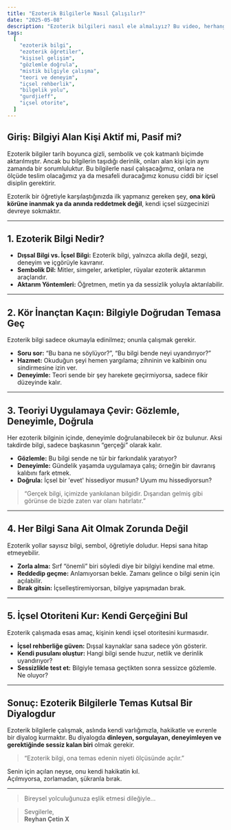 ```yaml
---
title: "Ezoterik Bilgilerle Nasıl Çalışılır?"
date: "2025-05-08"
description: "Ezoterik bilgileri nasıl ele almalıyız? Bu video, herhangi bir öğreti ya da sembolik bilgiyle karşılaştığınızda nasıl yaklaşmanız gerektiğini açıklıyor. Körü körüne inanmak ya da anında reddetmek yerine, gözlemleyerek ve deneyimleyerek içsel doğrulama yolunu nasıl kullanabileceğinizi adım adım anlatıyor."
tags:
  [
    "ezoterik bilgi",
    "ezoterik öğretiler",
    "kişisel gelişim",
    "gözlemle doğrula",
    "mistik bilgiyle çalışma",
    "teori ve deneyim",
    "içsel rehberlik",
    "bilgelik yolu",
    "gurdjieff",
    "içsel otorite",
  ]
---
```


## Giriş: Bilgiyi Alan Kişi Aktif mi, Pasif mi?

Ezoterik bilgiler tarih boyunca gizli, sembolik ve çok katmanlı biçimde aktarılmıştır. Ancak bu bilgilerin taşıdığı derinlik, onları alan kişi için aynı zamanda bir sorumluluktur. Bu bilgilerle nasıl çalışacağımız, onlara ne ölçüde teslim olacağımız ya da mesafeli duracağımız konusu ciddi bir içsel disiplin gerektirir.

Ezoterik bir öğretiyle karşılaştığınızda ilk yapmanız gereken şey, **ona körü körüne inanmak ya da anında reddetmek değil**, kendi içsel süzgecinizi devreye sokmaktır.

---

## 1. Ezoterik Bilgi Nedir?

- **Dışsal Bilgi vs. İçsel Bilgi:** Ezoterik bilgi, yalnızca akılla değil, sezgi, deneyim ve içgörüyle kavranır.
- **Sembolik Dil:** Mitler, simgeler, arketipler, rüyalar ezoterik aktarımın araçlarıdır.
- **Aktarım Yöntemleri:** Öğretmen, metin ya da sessizlik yoluyla aktarılabilir.

---

## 2. Kör İnançtan Kaçın: Bilgiyle Doğrudan Temasa Geç

Ezoterik bilgi sadece okumayla edinilmez; onunla çalışmak gerekir.

- **Soru sor:** “Bu bana ne söylüyor?”, “Bu bilgi bende neyi uyandırıyor?”
- **Hazmet:** Okuduğun şeyi hemen yargılama; zihninin ve kalbinin onu sindirmesine izin ver.
- **Deneyimle:** Teori sende bir şey harekete geçirmiyorsa, sadece fikir düzeyinde kalır.

---

## 3. Teoriyi Uygulamaya Çevir: Gözlemle, Deneyimle, Doğrula

Her ezoterik bilginin içinde, deneyimle doğrulanabilecek bir öz bulunur. Aksi takdirde bilgi, sadece başkasının “gerçeği” olarak kalır.

- **Gözlemle:** Bu bilgi sende ne tür bir farkındalık yaratıyor?
- **Deneyimle:** Gündelik yaşamda uygulamaya çalış; örneğin bir davranış kalıbını fark etmek.
- **Doğrula:** İçsel bir 'evet' hissediyor musun? Uyum mu hissediyorsun?

> “Gerçek bilgi, içimizde yankılanan bilgidir. Dışarıdan gelmiş gibi görünse de bizde zaten var olanı hatırlatır.”

---

## 4. Her Bilgi Sana Ait Olmak Zorunda Değil

Ezoterik yollar sayısız bilgi, sembol, öğretiyle doludur. Hepsi sana hitap etmeyebilir.

- **Zorla alma:** Sırf “önemli” biri söyledi diye bir bilgiyi kendine mal etme.
- **Reddedip geçme:** Anlamıyorsan bekle. Zamanı gelince o bilgi senin için açılabilir.
- **Bırak gitsin:** İçselleştiremiyorsan, bilgiye yapışmadan bırak.

---

## 5. İçsel Otoriteni Kur: Kendi Gerçeğini Bul

Ezoterik çalışmada esas amaç, kişinin kendi içsel otoritesini kurmasıdır.

- **İçsel rehberliğe güven:** Dışsal kaynaklar sana sadece yön gösterir.
- **Kendi pusulanı oluştur:** Hangi bilgi sende huzur, netlik ve derinlik uyandırıyor?
- **Sessizlikle test et:** Bilgiyle temasa geçtikten sonra sessizce gözlemle. Ne oluyor?

---

## Sonuç: Ezoterik Bilgilerle Temas Kutsal Bir Diyalogdur

Ezoterik bilgilerle çalışmak, aslında kendi varlığımızla, hakikatle ve evrenle bir diyalog kurmaktır. Bu diyalogda **dinleyen, sorgulayan, deneyimleyen ve gerektiğinde sessiz kalan biri** olmak gerekir.

> “Ezoterik bilgi, ona temas edenin niyeti ölçüsünde açılır.”

Senin için açılan neyse, onu kendi hakikatin kıl.  
Açılmıyorsa, zorlamadan, şükranla bırak.

---

> Bireysel yolculuğunuza eşlik etmesi dileğiyle...

> Sevgilerle,  
> **Reyhan Çetin X**

